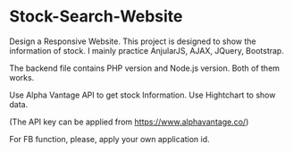 # Stock-Search-Website
Design a Responsive Website.
This project is designed to show the information of stock.
I mainly practice AnjularJS, AJAX, JQuery, Bootstrap.

The backend file contains PHP version and Node.js version. Both of them works.

Use Alpha Vantage API to get stock Information.
Use Hightchart to show data.

(The API key can be applied from https://www.alphavantage.co/)

For FB function, please, apply your own application id.
